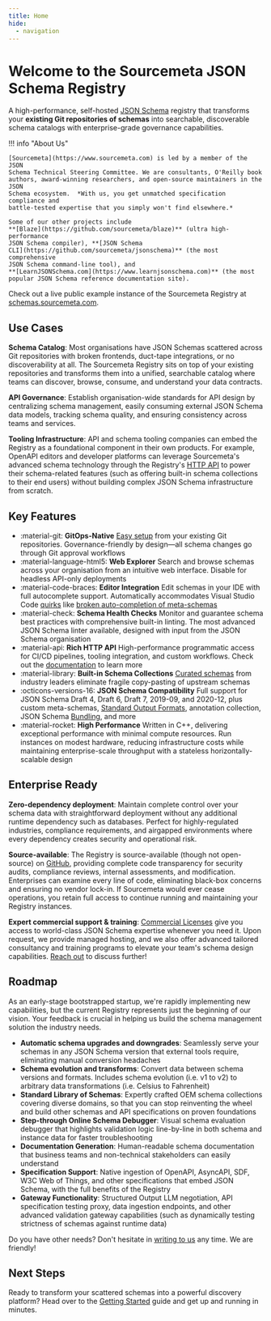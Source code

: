```yaml
---
title: Home
hide:
  - navigation
---
```


# Welcome to the Sourcemeta JSON Schema Registry

A high-performance, self-hosted [JSON Schema](https://json-schema.org) registry
that transforms your **existing Git repositories of schemas** into searchable,
discoverable schema catalogs with enterprise-grade governance capabilities.

!!! info "About Us"

    [Sourcemeta](https://www.sourcemeta.com) is led by a member of the JSON
    Schema Technical Steering Committee. We are consultants, O'Reilly book
    authors, award-winning researchers, and open-source maintainers in the JSON
    Schema ecosystem.  *With us, you get unmatched specification compliance and
    battle-tested expertise that you simply won't find elsewhere.*

    Some of our other projects include
    **[Blaze](https://github.com/sourcemeta/blaze)** (ultra high-performance
    JSON Schema compiler), **[JSON Schema
    CLI](https://github.com/sourcemeta/jsonschema)** (the most comprehensive
    JSON Schema command-line tool), and
    **[LearnJSONSchema.com](https://www.learnjsonschema.com)** (the most
    popular JSON Schema reference documentation site).

Check out a live public example instance of the Sourcemeta Registry at
[schemas.sourcemeta.com](https://schemas.sourcemeta.com).

## Use Cases

**Schema Catalog**: Most organisations have JSON Schemas scattered across Git
repositories with broken frontends, duct-tape integrations, or no
discoverability at all. The Sourcemeta Registry sits on top of your existing
repositories and transforms them into a unified, searchable catalog where teams
can discover, browse, consume, and understand your data contracts.

**API Governance**: Establish organisation-wide standards for API design by
centralizing schema management, easily consuming external JSON Schema data
models, tracking schema quality, and ensuring consistency across teams and
services.

**Tooling Infrastructure**: API and schema tooling companies can embed the
Registry as a foundational component in their own products. For example,
OpenAPI editors and developer platforms can leverage Sourcemeta's advanced
schema technology through the Registry's [HTTP API](api.md) to power their
schema-related features (such as offering built-in schema collections to their
end users) without building complex JSON Schema infrastructure from scratch.

## Key Features

<div class="grid cards" markdown>

- :material-git: __GitOps-Native__ [Easy setup](configuration.md) from your
  existing Git repositories.  Governance-friendly by design—all schema changes
  go through Git approval workflows
- :material-language-html5: __Web Explorer__ Search and browse schemas across
  your organisation from an intuitive web interface. Disable for headless
  API-only deployments
- :material-code-braces: __Editor Integration__ Edit schemas in your IDE with
  full autocomplete support. Automatically accommodates Visual Studio Code
  [quirks](https://github.com/microsoft/vscode-json-languageservice/issues/224)
  like [broken auto-completion of
  meta-schemas](https://github.com/microsoft/vscode-json-languageservice/issues/149)
- :material-check: __Schema Health Checks__ Monitor and guarantee schema best
  practices with comprehensive built-in linting. The most advanced JSON Schema
  linter available, designed with input from the JSON Schema organisation
- :material-api: __Rich HTTP API__ High-performance programmatic access for
  CI/CD pipelines, tooling integration, and custom workflows. Check out the
  [documentation](api.md) to learn more
- :material-library:  __Built-in Schema Collections__ [Curated
  schemas](library.md) from industry leaders eliminate fragile copy-pasting of
  upstream schemas
- :octicons-versions-16: __JSON Schema Compatibility__ Full support for JSON
  Schema Draft 4, Draft 6, Draft 7, 2019-09, and 2020-12, plus custom
  meta-schemas, [Standard Output
  Formats](https://json-schema.org/draft/2020-12/json-schema-core#name-output-formatting),
  annotation collection, JSON Schema
  [Bundling](https://json-schema.org/blog/posts/bundling-json-schema-compound-documents),
  and more
- :material-rocket: __High Performance__ Written in C++, delivering exceptional
  performance with minimal compute resources. Run instances on modest hardware,
  reducing infrastructure costs while maintaining enterprise-scale throughput
  with a stateless horizontally-scalable design

</div>

## Enterprise Ready

**Zero-dependency deployment**: Maintain complete control over your schema data
with straightforward deployment without any additional runtime dependency such
as databases. Perfect for highly-regulated industries, compliance requirements,
and airgapped environments where every dependency creates security and
operational risk.

**Source-available**: The Registry is source-available (though not open-source)
on [GitHub](https://github.com/sourcemeta/registry), providing complete code
transparency for security audits, compliance reviews, internal assessments, and
modification. Enterprises can examine every line of code, eliminating black-box
concerns and ensuring no vendor lock-in. If Sourcemeta would ever cease
operations, you retain full access to continue running and maintaining your
Registry instances.

**Expert commercial support & training**: [Commercial
Licenses](./commercial.md) give you access to world-class JSON Schema expertise
whenever you need it. Upon request, we provide managed hosting, and we also
offer advanced tailored consultancy and training programs to elevate your
team's schema design capabilities. [Reach out](mailto:hello@sourcemeta.com) to
discuss further!

## Roadmap

As an early-stage bootstrapped startup, we're rapidly implementing new
capabilities, but the current Registry represents just the beginning of our
vision. Your feedback is crucial in helping us build the schema management
solution the industry needs.

- **Automatic schema upgrades and downgrades**: Seamlessly serve your schemas
  in any JSON Schema version that external tools require, eliminating manual
  conversion headaches
- **Schema evolution and transforms**: Convert data between schema versions and
  formats. Includes schema evolution (i.e. v1 to v2) to arbitrary data
  transformations (i.e. Celsius to Fahrenheit)
- **Standard Library of Schemas**: Expertly crafted OEM schema collections
  covering diverse domains, so that you can stop reinventing the wheel and
  build other schemas and API specifications on proven foundations
- **Step-through Online Schema Debugger**: Visual schema evaluation debugger
  that highlights validation logic line-by-line in both schema and instance
  data for faster troubleshooting
- **Documentation Generation**: Human-readable schema documentation that
  business teams and non-technical stakeholders can easily understand
- **Specification Support**: Native ingestion of OpenAPI, AsyncAPI, SDF, W3C
  Web of Things, and other specifications that embed JSON Schema, with the full
  benefits of the Registry
- **Gateway Functionality**: Structured Output LLM negotiation, API
  specification testing proxy, data ingestion endpoints, and other advanced
  validation gateway capabilities (such as dynamically testing strictness of
  schemas against runtime data)

Do you have other needs? Don't hesitate in [writing to
us](mailto:hello@sourcemeta.com) any time. We are friendly!

## Next Steps

Ready to transform your scattered schemas into a powerful discovery platform?
Head over to the [Getting Started](getting-started.md) guide and get up and
running in minutes.
